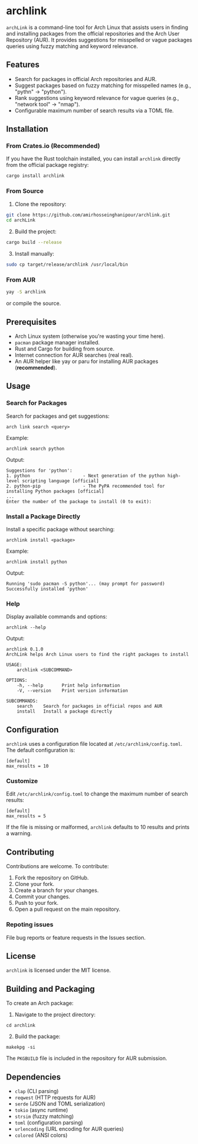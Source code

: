 # archlink
`archLink` is a command-line tool for Arch Linux that assists users in finding and installing packages from the official repositories and the Arch User Repository (AUR). It provides suggestions for misspelled or vague packages queries using fuzzy matching and keyword relevance.

## Features
- Search for packages in official Arch repositories and AUR.
- Suggest packages based on fuzzy matching for misspelled names (e.g., "pythn" → "python").
- Rank suggestions using keyword relevance for vague queries (e.g., "network tool" → "nmap").
- Configurable maximum number of search results via a TOML file.

## Installation

### From Crates.io (Recommended)
If you have the Rust toolchain installed, you can install `archlink` directly from the official package registry:
```sh
cargo install archlink
```

### From Source
1. Clone the repository:
```sh
git clone https://github.com/amirhosseinghanipour/archlink.git 
cd archLink
```
2. Build the project:
```sh
cargo build --release
```
3. Install manually:
```sh
sudo cp target/release/archlink /usr/local/bin
```

### From AUR
```sh
yay -S archlink
```
or compile the source.

## Prerequisites
- Arch Linux system (otherwise you're wasting your time here).
- `pacman` package manager installed.
- Rust and Cargo for building from source.
- Internet connection for AUR searches (real real).
- An AUR helper like yay or paru for installing AUR packages (**recommended**).

## Usage
### Search for Packages 
Search for packages and get suggestions:
```
arch link search <query>
```
Example:
```
archlink search python
```
Output:
```
Suggestions for 'python':
1. python                    - Next generation of the python high-level scripting language [official]
2. python-pip                - The PyPA recommended tool for installing Python packages [official]
...
Enter the number of the package to install (0 to exit):
```

### Install a Package Directly
Install a specific package without searching:
```
archlink install <package>
```
Example:
```
archlink install python
```
Output:
```
Running 'sudo pacman -S python'... (may prompt for password)
Successfully installed 'python'
```

### Help 
Display available commands and options:
```
archlink --help
```
Output:
```
archlink 0.1.0
ArchLink helps Arch Linux users to find the right packages to install

USAGE:
    archlink <SUBCOMMAND>

OPTIONS:
    -h, --help       Print help information
    -V, --version    Print version information

SUBCOMMANDS:
    search    Search for packages in official repos and AUR
    install   Install a package directly
```

## Configuration
`archlink` uses a configuration file located at `/etc/archlink/config.toml`. The default configuration is:
```
[default]
max_results = 10
```
### Customize
Edit `/etc/archlink/config.toml` to change the maximum number of search results:
```
[default]
max_results = 5
```
If the file is missing or malformed, `archlink` defaults to 10 results and prints a warning.


## Contributing
Contributions are welcome. To contribute:
1. Fork the repository on GitHub.
2. Clone your fork.
3. Create a branch for your changes.
4. Commit your changes.
5. Push to your fork.
6. Open a pull request on the main repository.
### Repoting issues 
File bug reports or feature requests in the Issues section.

## License
`archlink` is licensed under the MIT license.

## Building and Packaging
To create an Arch package:
1. Navigate to the project directory:
```
cd archlink
```
2. Build the package:
```
makekpg -si
```
The `PKGBUILD` file is included in the repository for AUR submission.

## Dependencies
- `clap` (CLI parsing)
- `reqwest` (HTTP requests for AUR)
- `serde` (JSON and TOML serialization)
- `tokio` (async runtime)
- `strsim` (fuzzy matching)
- `toml` (configuration parsing)
- `urlencoding` (URL encoding for AUR queries)
- `colored` (ANSI colors)
